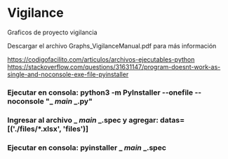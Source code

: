 # Vigilance

Graficos de proyecto vigilancia 

Descargar el archivo Graphs_VigilanceManual.pdf para más información

https://codigofacilito.com/articulos/archivos-ejecutables-python
https://stackoverflow.com/questions/31631147/program-doesnt-work-as-single-and-noconsole-exe-file-pyinstaller

### Ejecutar en consola: python3 -m PyInstaller --onefile --noconsole "_ _main_ _.py"
### Ingresar al archivo _ _main_ _.spec  y agregar: datas=[('./files/*.xlsx', 'files')] 
### Ejecutar en consola: pyinstaller _ _main_ _.spec 
